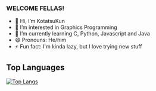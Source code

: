 ### WELCOME FELLAS!

- 👋 Hi, I’m KotatsuKun
- 👀 I’m interested in Graphics Programming
- 🌱 I’m currently learning C, Python, Javascript and Java
- 😄 Pronouns: He/him
- ⚡ Fun fact: I'm kinda lazy, but I love trying new stuff

## Top Languages

[![Top Langs](https://github-readme-stats.vercel.app/api/top-langs/?username=KotatsuKun&layout=donut&langs_count=10&theme=nightowl&border_radius=15.0&border_color=000000)](https://github.com/anuraghazra/github-readme-stats)

